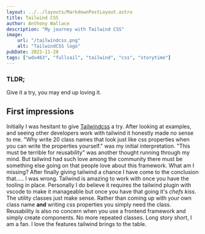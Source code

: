 ```yaml
---
layout: ../../layouts/MarkdownPostLayout.astro
title: Tailwind CSS
author: Anthony Wallace
description: "My journey with Tailwind CSS"
image: 
    url: "/tailwindcss.png"
    alt: "TailwindCSS logo"
pubDate: 2022-11-28
tags: ["wdv463", "fullsail", "tailwind", "css", "storytime"]
---
```



### TLDR;
Give it a try, you may end up loving it.


## First impressions

Initially I was hesitant to give [Tailwindcss](https://tailwindcss.com/) a try. After looking at examples, and seeing other developers work with tailwind it honestly made no sense to me. "Why write 20 class names that look just like css properties when you can write the properties yourself." was my initial interpretation. "This must be terrible for reusability" was another thought running through my mind. But tailwind had such love among the community there must be something else going on that people love about this framework. What am I missing? After finally giving tailwind a chance I have come to the conclusion that..... I was wrong. Tailwind is amazing to work with once you have the tooling in place. Personally I do believe it requires the tailwind plugin with vscode to make it manageable but once you have that going it's _chefs kiss_. The utility classes just make sense. Rather than coming up with your own class name **and** writing css properties you simply need the class. Reusability is also no concern when you use a frontend framework and simply create components. No more repeated classes. Long story short, I am a fan. I love the features tailwind brings to the table.